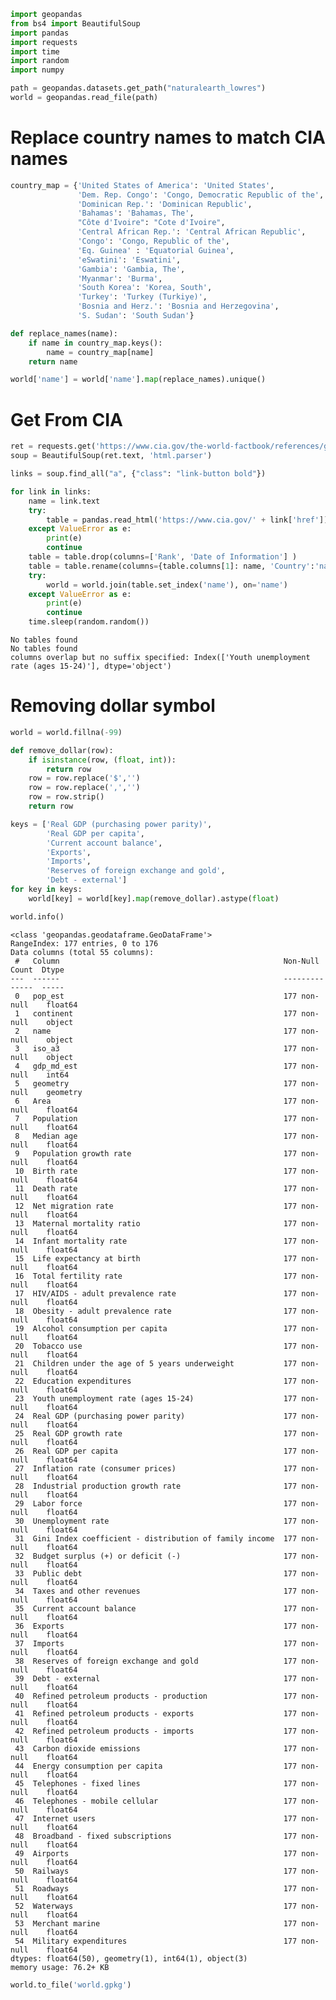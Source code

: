 ```python
import geopandas
from bs4 import BeautifulSoup
import pandas
import requests
import time
import random
import numpy
```


```python
path = geopandas.datasets.get_path("naturalearth_lowres")
world = geopandas.read_file(path)
```

# Replace country names to match CIA names


```python
country_map = {'United States of America': 'United States',
               'Dem. Rep. Congo': 'Congo, Democratic Republic of the',
               'Dominican Rep.': 'Dominican Republic',
               'Bahamas': 'Bahamas, The',
               "Côte d'Ivoire": "Cote d'Ivoire",
               'Central African Rep.': 'Central African Republic',
               'Congo': 'Congo, Republic of the',
               'Eq. Guinea' : 'Equatorial Guinea',
               'eSwatini': 'Eswatini',
               'Gambia': 'Gambia, The',
               'Myanmar': 'Burma',
               'South Korea': 'Korea, South',
               'Turkey': 'Turkey (Turkiye)',
               'Bosnia and Herz.': 'Bosnia and Herzegovina',
               'S. Sudan': 'South Sudan'}

def replace_names(name):
    if name in country_map.keys():
        name = country_map[name]
    return name

world['name'] = world['name'].map(replace_names).unique()
```

# Get From CIA


```python
ret = requests.get('https://www.cia.gov/the-world-factbook/references/guide-to-country-comparisons/')
soup = BeautifulSoup(ret.text, 'html.parser')
```


```python
links = soup.find_all("a", {"class": "link-button bold"})
```


```python
for link in links:
    name = link.text    
    try:
        table = pandas.read_html('https://www.cia.gov/' + link['href'])[0]
    except ValueError as e:
        print(e)
        continue
    table = table.drop(columns=['Rank', 'Date of Information'] )
    table = table.rename(columns={table.columns[1]: name, 'Country':'name'})
    try:
        world = world.join(table.set_index('name'), on='name')
    except ValueError as e:
        print(e)
        continue            
    time.sleep(random.random())    
```

    No tables found
    No tables found
    columns overlap but no suffix specified: Index(['Youth unemployment rate (ages 15-24)'], dtype='object')


# Removing dollar symbol


```python
world = world.fillna(-99)
```


```python
def remove_dollar(row):
    if isinstance(row, (float, int)):
        return row
    row = row.replace('$','')
    row = row.replace(',','')
    row = row.strip()
    return row
```


```python
keys = ['Real GDP (purchasing power parity)', 
        'Real GDP per capita', 
        'Current account balance', 
        'Exports', 
        'Imports', 
        'Reserves of foreign exchange and gold', 
        'Debt - external']
for key in keys:
    world[key] = world[key].map(remove_dollar).astype(float)
```


```python
world.info()
```

    <class 'geopandas.geodataframe.GeoDataFrame'>
    RangeIndex: 177 entries, 0 to 176
    Data columns (total 55 columns):
     #   Column                                                  Non-Null Count  Dtype   
    ---  ------                                                  --------------  -----   
     0   pop_est                                                 177 non-null    float64 
     1   continent                                               177 non-null    object  
     2   name                                                    177 non-null    object  
     3   iso_a3                                                  177 non-null    object  
     4   gdp_md_est                                              177 non-null    int64   
     5   geometry                                                177 non-null    geometry
     6   Area                                                    177 non-null    float64 
     7   Population                                              177 non-null    float64 
     8   Median age                                              177 non-null    float64 
     9   Population growth rate                                  177 non-null    float64 
     10  Birth rate                                              177 non-null    float64 
     11  Death rate                                              177 non-null    float64 
     12  Net migration rate                                      177 non-null    float64 
     13  Maternal mortality ratio                                177 non-null    float64 
     14  Infant mortality rate                                   177 non-null    float64 
     15  Life expectancy at birth                                177 non-null    float64 
     16  Total fertility rate                                    177 non-null    float64 
     17  HIV/AIDS - adult prevalence rate                        177 non-null    float64 
     18  Obesity - adult prevalence rate                         177 non-null    float64 
     19  Alcohol consumption per capita                          177 non-null    float64 
     20  Tobacco use                                             177 non-null    float64 
     21  Children under the age of 5 years underweight           177 non-null    float64 
     22  Education expenditures                                  177 non-null    float64 
     23  Youth unemployment rate (ages 15-24)                    177 non-null    float64 
     24  Real GDP (purchasing power parity)                      177 non-null    float64 
     25  Real GDP growth rate                                    177 non-null    float64 
     26  Real GDP per capita                                     177 non-null    float64 
     27  Inflation rate (consumer prices)                        177 non-null    float64 
     28  Industrial production growth rate                       177 non-null    float64 
     29  Labor force                                             177 non-null    float64 
     30  Unemployment rate                                       177 non-null    float64 
     31  Gini Index coefficient - distribution of family income  177 non-null    float64 
     32  Budget surplus (+) or deficit (-)                       177 non-null    float64 
     33  Public debt                                             177 non-null    float64 
     34  Taxes and other revenues                                177 non-null    float64 
     35  Current account balance                                 177 non-null    float64 
     36  Exports                                                 177 non-null    float64 
     37  Imports                                                 177 non-null    float64 
     38  Reserves of foreign exchange and gold                   177 non-null    float64 
     39  Debt - external                                         177 non-null    float64 
     40  Refined petroleum products - production                 177 non-null    float64 
     41  Refined petroleum products - exports                    177 non-null    float64 
     42  Refined petroleum products - imports                    177 non-null    float64 
     43  Carbon dioxide emissions                                177 non-null    float64 
     44  Energy consumption per capita                           177 non-null    float64 
     45  Telephones - fixed lines                                177 non-null    float64 
     46  Telephones - mobile cellular                            177 non-null    float64 
     47  Internet users                                          177 non-null    float64 
     48  Broadband - fixed subscriptions                         177 non-null    float64 
     49  Airports                                                177 non-null    float64 
     50  Railways                                                177 non-null    float64 
     51  Roadways                                                177 non-null    float64 
     52  Waterways                                               177 non-null    float64 
     53  Merchant marine                                         177 non-null    float64 
     54  Military expenditures                                   177 non-null    float64 
    dtypes: float64(50), geometry(1), int64(1), object(3)
    memory usage: 76.2+ KB



```python
world.to_file('world.gpkg')
```


```python

```
